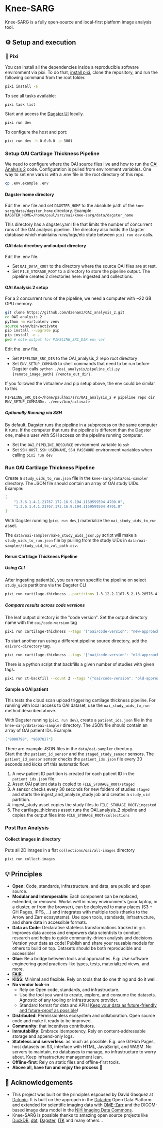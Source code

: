 # Knee-SARG

Knee-SARG is a fully open-source and local-first platform image analysis tool.

## ⚙️ Setup and execution

### 🐍 Pixi

You can install all the dependencies inside a reproducible software environment via pixi. To do that, [install pixi](https://pixi.sh), clone the repository, and run the following command from the root folder.

```bash
pixi install -a
```

To see all tasks available:

```bash
pixi task list
```

Start and access the [Dagster UI](http://127.0.0.1:3000) locally.

```bash
pixi run dev
```

To configure the host and port:

```bash
pixi run dev -h 0.0.0.0 -p 3001
```

### Setup OAI Cartilage Thickness Pipeline

We need to configure where the OAI source files live and how to run the [OAI Analysis 2](https://github.com/uncbiag/OAI_analysis_2) code. Configuration is pulled from environment variables. One way to set env vars is with a .env file in the root directory of this repo.

```bash
cp .env.example .env
```

#### Dagster home directory

Edit the .env file and set `DAGSTER_HOME` to the absolute path of the `knee-sarg/data/dagster_home` directory. Example: `DAGSTER_HOME=/home/paul/src/oai/knee-sarg/data/dagster_home`

This directory has a dagster.yaml file that limits the number of concurrent runs of the OAI analysis pipeline. The directory also holds the Dagster database which maintains runs/logs/etc state between `pixi run dev` calls.

#### OAI data directory and output directory

Edit the .env file.

-   Set `OAI_DATA_ROOT` to the directory where the source OAI files are at rest.
-   Set `FILE_STORAGE_ROOT` to a directory to store the pipeline output. The pipeline creates 2 directories here: ingested and collections.

#### OAI Analysis 2 setup

For a 2 concurrent runs of the pipeline, we need a computer with \~22 GB GPU memory.

```bash
git clone https://github.com/dzenanz/OAI_analysis_2.git
cd OAI_analysis_2
python -m virtualenv venv
source venv/bin/activate
pip install --upgrade pip
pip install -e .
pwd # note output for PIPELINE_SRC_DIR env var
```

Edit the .env file.

-   Set `PIPELINE_SRC_DIR` to the OAI_analysis_2 repo root directory
-   Set `ENV_SETUP_COMMAND` to shell commands that need to be run before Dagster calls `python ./oai_analysis/pipeline_cli.py {remote_image_path} {remote_out_dir}`.

If you followed the virtualenv and pip setup above, the env could be similar to this

```
PIPELINE_SRC_DIR=/home/paulhax/src/OAI_analysis_2 # pipeline repo dir
ENV_SETUP_COMMAND=. ./venv/bin/activate
```

##### Optionally Running via SSH

By default, Dagster runs the pipeline in a subprocess on the same computer it runs. If the computer that runs the pipeline is different than the Dagster one, make a user with SSH access on the pipeline running computer.

-   Set the `OAI_PIPELINE_RESOURCE` environment variable to `ssh`
-   Set `SSH_HOST`, `SSH_USERNAME`, `SSH_PASSWORD` environment variables when calling `pixi run dev`

### Run OAI Cartilage Thickness Pipeline

Create a `study_uids_to_run.json` file in the `knee-sarg/data/oai-sampler` directory.
The JSON file should contain an array of OAI study UIDs. Example:

```json
[
    "1.3.6.1.4.1.21767.172.16.9.194.1169599504.4700.0",
    "1.3.6.1.4.1.21767.172.16.9.194.1169599504.4701.0"
]
```

With Dagster running (`pixi run dev`,) materialize the `oai_study_uids_to_run` asset.

The `data/oai-sampler/make_study_uids_json.py` script will make a `study_uids_to_run.json` file by
pulling from the study UIDs in `data/oai-sampler/study_uid_to_vol_path.csv`.

#### Rerun Cartilage Thickness Pipeline

##### Using CLI

After ingesting patient(s), you can rerun specific the pipeline on select `study_uid`s partitions via the Dagster CLI

```bash
pixi run cartilage-thickness --partitions 1.3.12.2.1107.5.2.13.20576.4.0.8047887714483085,1.3.6.1.4.1.21767.172.16.11.7.1385496118.2.0
```

##### Compare results across code versions

The leaf output directory is the "code version". Set the output directory name with the `oai/code-version` tag

```bash
pixi run cartilage-thickness --tags '{"oai/code-version": "new-approach"}' --partitions 0.3.12.2.1107.5.2.13.20576.4.0.8047887714483085
```

To start another run using a different pipeline source directory, add the `oai/src-directory` tag.

```bash
pixi run cartilage-thickness --tags '{"oai/code-version": "old-approach", "oai/src-directory": "/home/paulhax/src/old-OAI_analysis_2"}' --partitions 1.3.12.2.1107.5.2.13.20576.4.0.8047887714483085'
```

There is a python script that backfills a given number of studies with given tags.

```bash
pixi run ct-backfill --count 2 --tags '{"oai/code-version": "old-approach", "oai/src-directory": "/home/paulhax/src/old-OAI_analysis_2"}'
```

#### Sample a OAI patient

This tests the cloud scan upload triggering cartilage thickness pipeline. For running with local access to OAI dataset, use the `oai_study_uids_to_run` method described above.

With Dagster running (`pixi run dev`), create a `patient_ids.json` file in the `knee-sarg/data/oai-sampler` directory. The JSON file should contain an array of OAI patient IDs. Example:

```json
["9000798", "9007827"]
```

There are example JSON files in the `data/oai-sampler` directory.  
Start the the `patient_id_sensor` and the `staged_study_sensor` sensors. The `patient_id_sensor` sensor checks the `patient_ids.json` file every 30 seconds and kicks off this automatic flow:

1. A new patient ID partition is created for each patient ID in the `patient_ids.json` file.
2. Asset OAI patient data is copied to `FILE_STORAGE_ROOT/staged`
3. A sensor checks every 30 seconds for new folders of studies `staged` and starts the ingest_and_analyze_study job and creates a `study_uid` partition.
4. ingest_study asset copies the study files to `FILE_STORAGE_ROOT/ingested`
5. The cartilage_thickness asset runs the OAI_analysis_2 pipeline and copies the output files into `FILE_STORAGE_ROOT/collections`

### Post Run Analysis

#### Collect Images in directory

Puts all 2D images in a flat `collections/oai/all-images` directory

```bash
pixi run collect-images
```

## 💡 Principles

-   **Open**: Code, standards, infrastructure, and data, are public and open source.
-   **Modular and Interoperable**: Each component can be replaced, extended, or removed. Works well in many environments (your laptop, in a cluster, or from the browser), can be deployed to many places (S3 + GH Pages, IPFS, ...) and integrates with multiple tools (thanks to the Arrow and Zarr ecosystems). Use open tools, standards, infrastructure, and share data in accessible formats.
-   **Data as Code**: Declarative stateless transformations tracked in `git`. Improves data access and empowers data scientists to conduct research and helps to guide community-driven analysis and decisions. Version your data as code! Publish and share your reusable models for others to build on top. Datasets should be both reproducible and accessible!
-   **Glue**: Be a bridge between tools and approaches. E.g: Use software engineering good practices like types, tests, materialized views, and more.
-   [**FAIR**](https://www.go-fair.org/fair-principles/).
-   **KISS**: Minimal and flexible. Rely on tools that do one thing and do it well.
-   **No vendor lock-in**
    -   Rely on Open code, standards, and infrastructure.
    -   Use the tool you want to create, explore, and consume the datasets. Agnostic of any tooling or infrastructure provider.
    -   Standard format for data and APIs! [Keep your data as future-friendly and future-proof as possible](https://indieweb.org/longevity)!
-   **Distributed**: Permissionless ecosystem and collaboration. Open source code and make it ready to be improved.
-   **Community**: that incentives contributors.
-   **Immutability**: Embrace idempotency. Rely on content-addressable storage and append-only logs.
-   **Stateless and serverless**: as much as possible. E.g. use GitHub Pages, host datasets on S3, interface with HTML, JavaScript, and WASM. No servers to maintain, no databases to manage, no infrastructure to worry about. Keep infrastructure management lean.
-   **Offline-first**: Rely on static files and offline-first tools.
-   **Above all, have fun and enjoy the process** 🎉

## 👏 Acknowledgements

-   This project was built on the principles espoused by David Gasquez at [Datonic](https://datonic.io). It is built on the approach in the [Datadex](https://datadex.datonic.io/) Open Data Platform and extended for scientific imaging data with [OME-Zarr](https://ngff.openmicroscopy.org/) and the DICOM-based image data model in the [NIH Imaging Data Commons](https://portal.imaging.datacommons.cancer.gov/).
-   Knee-SARG is possible thanks to amazing open source projects like [DuckDB](https://www.duckdb.org/), [dbt](https://getdbt.com), [Dagster](https://dagster.io/), [ITK](https://docs.itk.org) and many others...
